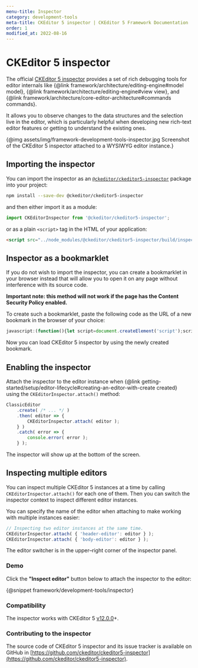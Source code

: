 ```yaml
---
menu-title: Inspector
category: development-tools
meta-title: CKEditor 5 inspector | CKEditor 5 Framework Documentation
order: 1
modified_at: 2022-08-16
---
```


# CKEditor 5 inspector

The official [CKEditor 5 inspector](https://github.com/ckeditor/ckeditor5-inspector) provides a set of rich debugging tools for editor internals like {@link framework/architecture/editing-engine#model model}, {@link framework/architecture/editing-engine#view view}, and {@link framework/architecture/core-editor-architecture#commands commands}.

It allows you to observe changes to the data structures and the selection live in the editor, which is particularly helpful when developing new rich-text editor features or getting to understand the existing ones.

{@img assets/img/framework-development-tools-inspector.jpg Screenshot of the CKEditor 5 inspector attached to a WYSIWYG editor instance.}

## Importing the inspector

You can import the inspector as an [`@ckeditor/ckeditor5-inspector`](https://www.npmjs.com/package/@ckeditor/ckeditor5-inspector) package into your project:

```bash
npm install --save-dev @ckeditor/ckeditor5-inspector
```

and then either import it as a module:

```js
import CKEditorInspector from '@ckeditor/ckeditor5-inspector';
```

or as a plain `<script>` tag in the HTML of your application:

```html
<script src="../node_modules/@ckeditor/ckeditor5-inspector/build/inspector.js"></script>
```

## Inspector as a bookmarklet

If you do not wish to import the inspector, you can create a bookmarklet in your browser instead that will allow you to open it on any page without interference with its source code.

**Important note: this method will not work if the page has the Content Security Policy enabled.**

To create such a bookmarklet, paste the following code as the URL of a new bookmark in the browser of your choice:

```js
javascript:(function(){let script=document.createElement('script');script.src='https://unpkg.com/@ckeditor/ckeditor5-inspector/build/inspector.js';script.onload=()=>CKEditorInspector.attachToAll();document.head.appendChild(script);})()
```

Now you can load CKEditor 5 inspector by using the newly created bookmark.

## Enabling the inspector

Attach the inspector to the editor instance when {@link getting-started/setup/editor-lifecycle#creating-an-editor-with-create created} using the `CKEditorInspector.attach()` method:

```js
ClassicEditor
	.create( /* ... */ )
	.then( editor => {
		CKEditorInspector.attach( editor );
	} )
	.catch( error => {
		console.error( error );
	} );
```

The inspector will show up at the bottom of the screen.

## Inspecting multiple editors

You can inspect multiple CKEditor 5 instances at a time by calling `CKEditorInspector.attach()` for each one of them. Then you can switch the inspector context to inspect different editor instances.

You can specify the name of the editor when attaching to make working with multiple instances easier:

```js
// Inspecting two editor instances at the same time.
CKEditorInspector.attach( { 'header-editor': editor } );
CKEditorInspector.attach( { 'body-editor': editor } );
```

The editor switcher is in the upper–right corner of the inspector panel.

### Demo

Click the <b>"Inspect editor"</b> button below to attach the inspector to the editor:

{@snippet framework/development-tools/inspector}

### Compatibility

The inspector works with CKEditor 5 [v12.0.0](https://github.com/ckeditor/ckeditor5/releases/tag/v12.0.0)+.

### Contributing to the inspector

The source code of CKEditor 5 inspector and its issue tracker is available on GitHub in [https://github.com/ckeditor/ckeditor5-inspector](https://github.com/ckeditor/ckeditor5-inspector).
